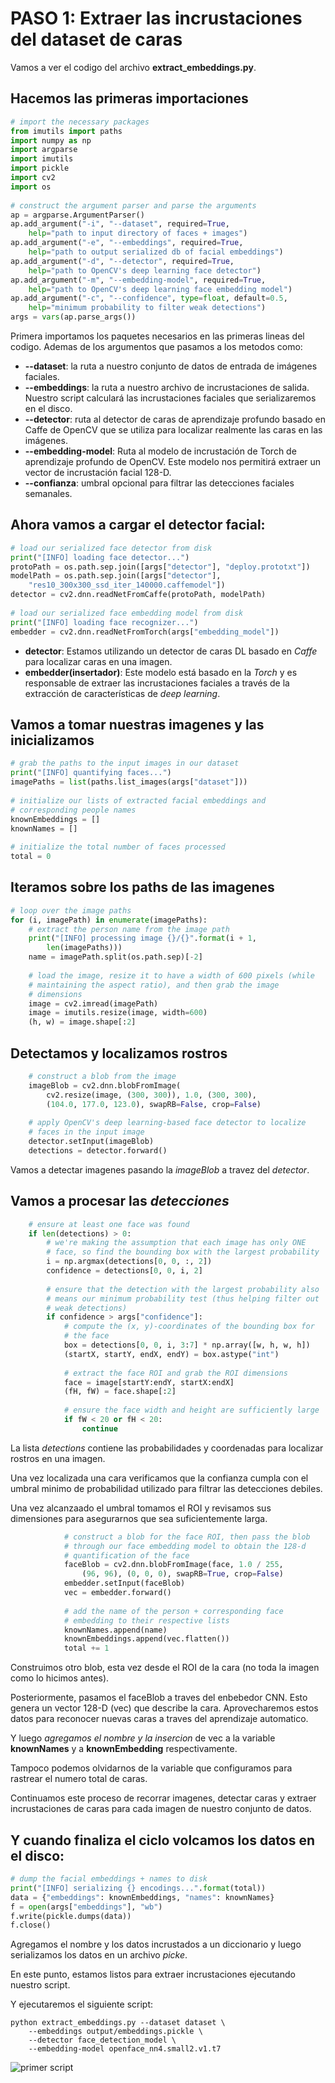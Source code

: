 # PASO 1: Extraer las incrustaciones del dataset de caras

Vamos a ver el codigo del archivo **extract_embeddings.py**.

## Hacemos las primeras importaciones

```python
# import the necessary packages
from imutils import paths
import numpy as np
import argparse
import imutils
import pickle
import cv2
import os
 
# construct the argument parser and parse the arguments
ap = argparse.ArgumentParser()
ap.add_argument("-i", "--dataset", required=True,
	help="path to input directory of faces + images")
ap.add_argument("-e", "--embeddings", required=True,
	help="path to output serialized db of facial embeddings")
ap.add_argument("-d", "--detector", required=True,
	help="path to OpenCV's deep learning face detector")
ap.add_argument("-m", "--embedding-model", required=True,
	help="path to OpenCV's deep learning face embedding model")
ap.add_argument("-c", "--confidence", type=float, default=0.5,
	help="minimum probability to filter weak detections")
args = vars(ap.parse_args())
```

Primera importamos los paquetes necesarios en las primeras lineas del codigo.
Ademas de los argumentos que pasamos a los metodos como:

- **--dataset**: la ruta a nuestro conjunto de datos de entrada de imágenes faciales.
- **--embeddings**: la ruta a nuestro archivo de incrustaciones de salida. Nuestro script calculará las incrustaciones faciales que serializaremos en el disco.
- **--detector**: ruta al detector de caras de aprendizaje profundo basado en Caffe de OpenCV que se utiliza para localizar realmente las caras en las imágenes.
- **--embedding-model**: Ruta al modelo de incrustación de Torch de aprendizaje profundo de OpenCV. Este modelo nos permitirá extraer un vector de incrustación facial 128-D.
- **--confianza**: umbral opcional para filtrar las detecciones faciales semanales.

## Ahora vamos a cargar el detector facial:

```python
# load our serialized face detector from disk
print("[INFO] loading face detector...")
protoPath = os.path.sep.join([args["detector"], "deploy.prototxt"])
modelPath = os.path.sep.join([args["detector"],
	"res10_300x300_ssd_iter_140000.caffemodel"])
detector = cv2.dnn.readNetFromCaffe(protoPath, modelPath)
 
# load our serialized face embedding model from disk
print("[INFO] loading face recognizer...")
embedder = cv2.dnn.readNetFromTorch(args["embedding_model"])
```

- **detector**: Estamos utilizando un detector de caras DL basado en *Caffe* para localizar caras en una imagen.
- **embedder(insertador)**: Este modelo está basado en la *Torch* y es responsable de extraer las incrustaciones faciales a través de la extracción de características de *deep learning*.

## Vamos a tomar nuestras imagenes y las inicializamos

```python
# grab the paths to the input images in our dataset
print("[INFO] quantifying faces...")
imagePaths = list(paths.list_images(args["dataset"]))
 
# initialize our lists of extracted facial embeddings and
# corresponding people names
knownEmbeddings = []
knownNames = []
 
# initialize the total number of faces processed
total = 0
```

## Iteramos sobre los paths de las imagenes

```python
# loop over the image paths
for (i, imagePath) in enumerate(imagePaths):
	# extract the person name from the image path
	print("[INFO] processing image {}/{}".format(i + 1,
		len(imagePaths)))
	name = imagePath.split(os.path.sep)[-2]
 
	# load the image, resize it to have a width of 600 pixels (while
	# maintaining the aspect ratio), and then grab the image
	# dimensions
	image = cv2.imread(imagePath)
	image = imutils.resize(image, width=600)
	(h, w) = image.shape[:2]
```

## Detectamos y localizamos rostros

```python
	# construct a blob from the image
	imageBlob = cv2.dnn.blobFromImage(
		cv2.resize(image, (300, 300)), 1.0, (300, 300),
		(104.0, 177.0, 123.0), swapRB=False, crop=False)
 
	# apply OpenCV's deep learning-based face detector to localize
	# faces in the input image
	detector.setInput(imageBlob)
	detections = detector.forward()
```
Vamos a detectar imagenes pasando la *imageBlob* a travez del *detector*.

## Vamos a procesar las *detecciones*

```python
	# ensure at least one face was found
	if len(detections) > 0:
		# we're making the assumption that each image has only ONE
		# face, so find the bounding box with the largest probability
		i = np.argmax(detections[0, 0, :, 2])
		confidence = detections[0, 0, i, 2]
 
		# ensure that the detection with the largest probability also
		# means our minimum probability test (thus helping filter out
		# weak detections)
		if confidence > args["confidence"]:
			# compute the (x, y)-coordinates of the bounding box for
			# the face
			box = detections[0, 0, i, 3:7] * np.array([w, h, w, h])
			(startX, startY, endX, endY) = box.astype("int")
 
			# extract the face ROI and grab the ROI dimensions
			face = image[startY:endY, startX:endX]
			(fH, fW) = face.shape[:2]
 
			# ensure the face width and height are sufficiently large
			if fW < 20 or fH < 20:
				continue
```

La lista *detections* contiene las probabilidades y coordenadas para localizar rostros en una imagen.

Una vez localizada una cara verificamos que la confianza cumpla con el umbral minimo de probabilidad utilizado para filtrar las detecciones debiles.

Una vez alcanzaado el umbral tomamos el ROI y revisamos sus dimensiones para asegurarnos que sea suficientemente larga.

```python
			# construct a blob for the face ROI, then pass the blob
			# through our face embedding model to obtain the 128-d
			# quantification of the face
			faceBlob = cv2.dnn.blobFromImage(face, 1.0 / 255,
				(96, 96), (0, 0, 0), swapRB=True, crop=False)
			embedder.setInput(faceBlob)
			vec = embedder.forward()
 
			# add the name of the person + corresponding face
			# embedding to their respective lists
			knownNames.append(name)
			knownEmbeddings.append(vec.flatten())
			total += 1
```

Construimos otro blob, esta vez desde el ROI de la cara (no toda la imagen como lo hicimos antes).

Posteriormente, pasamos el faceBlob a traves del enbebedor CNN. Esto genera un vector 128-D (vec) que describe la cara. Aprovecharemos estos datos para reconocer nuevas caras a traves del aprendizaje automatico.

Y luego *agregamos el nombre y la insercion* de vec a la variable **knownNames** y a **knownEmbedding** respectivamente.

Tampoco podemos olvidarnos de la variable que configuramos para rastrear el numero total de caras.

Continuamos este proceso de recorrar imagenes, detectar caras y extraer incrustaciones de caras para cada imagen de nuestro conjunto de datos.

## Y cuando finaliza el ciclo volcamos los datos en el disco:

```python
# dump the facial embeddings + names to disk
print("[INFO] serializing {} encodings...".format(total))
data = {"embeddings": knownEmbeddings, "names": knownNames}
f = open(args["embeddings"], "wb")
f.write(pickle.dumps(data))
f.close()
```

Agregamos el nombre y los datos incrustados a un diccionario y luego serializamos los datos en un archivo *picke*.

En este punto, estamos listos para extraer incrustaciones ejecutando nuestro script.

Y ejecutaremos el siguiente script:


```console
python extract_embeddings.py --dataset dataset \
	--embeddings output/embeddings.pickle \
	--detector face_detection_model \
	--embedding-model openface_nn4.small2.v1.t7
```

![primer script](/utilities/primer-script.png)










